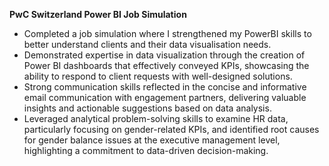 **PwC Switzerland Power BI Job Simulation**

* Completed a job simulation where I strengthened my PowerBI skills to better understand clients and their data visualisation needs.
* Demonstrated expertise in data visualization through the creation of Power BI dashboards that effectively conveyed KPIs, showcasing the ability to respond to client requests with well-designed solutions.
* Strong communication skills reflected in the concise and informative email communication with engagement partners, delivering valuable insights and actionable suggestions based on data analysis.
* Leveraged analytical problem-solving skills to examine HR data, particularly focusing on gender-related KPIs, and identified root causes for gender balance issues at the executive management level, highlighting a commitment to data-driven decision-making.
